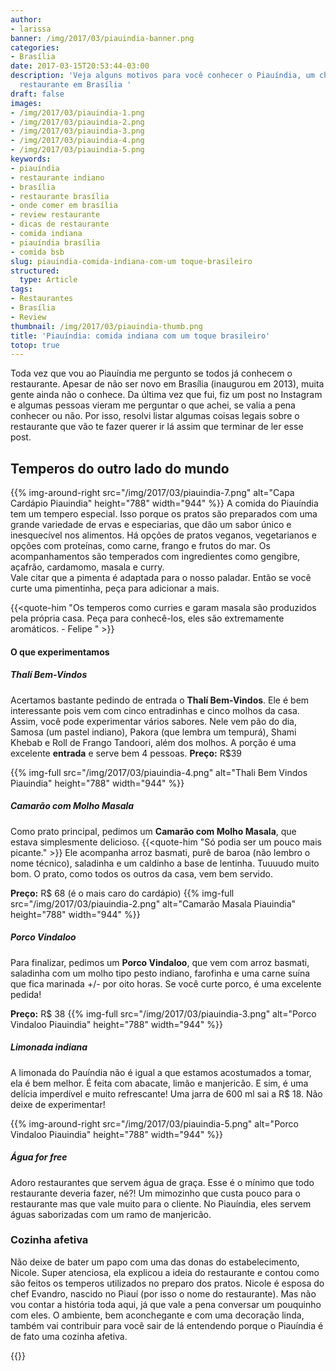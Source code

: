 ```yaml
---
author:
- larissa
banner: /img/2017/03/piauindia-banner.png
categories:
- Brasília
date: 2017-03-15T20:53:44-03:00
description: 'Veja alguns motivos para você conhecer o Piauíndia, um charmoso e aconchegante
  restaurante em Brasília '
draft: false
images:
- /img/2017/03/piauindia-1.png
- /img/2017/03/piauindia-2.png
- /img/2017/03/piauindia-3.png
- /img/2017/03/piauindia-4.png
- /img/2017/03/piauindia-5.png
keywords:
- piauíndia
- restaurante indiano
- brasília
- restaurante brasília
- onde comer em brasília
- review restaurante
- dicas de restaurante
- comida indiana
- piauíndia brasília
- comida bsb
slug: piauindia-comida-indiana-com-um toque-brasileiro
structured:
  type: Article
tags:
- Restaurantes
- Brasília
- Review
thumbnail: /img/2017/03/piauindia-thumb.png
title: 'Piauíndia: comida indiana com um toque brasileiro'
totop: true
---
```


Toda vez que vou ao Piauíndia me pergunto se todos já conhecem o restaurante.  Apesar de não ser novo em Brasília (inaugurou em 2013), muita gente ainda não o conhece. Da última vez que fui, fiz um post no Instagram e algumas pessoas vieram me perguntar o que achei, se valia a pena conhecer ou não. Por isso, resolvi listar algumas coisas legais sobre o restaurante que vão te fazer querer ir lá assim que terminar de ler esse post.

## Temperos do outro lado do mundo

{{% img-around-right src="/img/2017/03/piauindia-7.png"  alt="Capa Cardápio Piauindia"  height="788" width="944" %}}
A comida do Piauíndia tem um tempero especial. Isso porque os pratos são preparados com uma grande variedade de ervas e especiarias, que dão um sabor único e inesquecível nos alimentos.  Há opções de pratos veganos, vegetarianos e opções com proteínas, como carne, frango e frutos do mar. Os acompanhamentos são temperados com ingredientes como gengibre, açafrão, cardamomo, masala e curry.  
Vale citar que a pimenta é adaptada para o nosso paladar. Então se você curte uma pimentinha, peça para adicionar a mais.

{{<quote-him "Os temperos como curries e garam masala são produzidos pela própria casa. Peça para conhecê-los, eles são extremamente aromáticos. - Felipe " >}}


#### O que experimentamos

##### Thalí Bem-Vindos
Acertamos bastante pedindo de entrada o **Thalí Bem-Vindos**. Ele é bem interessante pois vem com cinco entradinhas e cinco molhos da casa. Assim, você pode experimentar vários sabores. Nele vem pão do dia, Samosa (um pastel indiano), Pakora (que lembra um tempurá), Shami Khebab e Roll de Frango Tandoori, além dos molhos.
A porção é uma excelente **entrada** e serve bem 4 pessoas.
**Preço:** R$39

{{% img-full src="/img/2017/03/piauindia-4.png"  alt="Thali Bem Vindos Piauindia"  height="788" width="944" %}}


##### Camarão com Molho Masala

Como prato principal, pedimos um **Camarão com Molho Masala**, que estava simplesmente delicioso. {{<quote-him "Só podia ser um pouco mais picante." >}}
Ele acompanha arroz basmati, purê de baroa (não lembro o nome técnico), saladinha e um caldinho a base de lentinha. Tuuuudo muito bom. O prato, como todos os outros da casa, vem bem servido.

**Preço:** R$ 68 (é o mais caro do cardápio)
{{% img-full src="/img/2017/03/piauindia-2.png"  alt="Camarão Masala Piauindia"  height="788" width="944" %}}

##### Porco Vindaloo

Para finalizar, pedimos um **Porco Vindaloo**, que vem com arroz basmati, saladinha com um molho tipo pesto indiano, farofinha e uma carne suína que fica marinada +/- por oito horas. Se você curte porco, é uma excelente pedida!

**Preço:** R$ 38
{{% img-full src="/img/2017/03/piauindia-3.png"  alt="Porco Vindaloo Piauindia"  height="788" width="944" %}}


##### Limonada indiana

A limonada do Pauíndia não é igual a que estamos acostumados a tomar, ela é bem melhor. É feita com abacate, limão e manjericão. E sim, é uma delícia imperdível e muito refrescante! Uma  jarra de 600 ml sai a R$ 18. Não deixe de experimentar!

{{% img-around-right src="/img/2017/03/piauindia-5.png"  alt="Porco Vindaloo Piauindia"  height="788" width="944" %}}

##### Água for free

Adoro restaurantes que servem água de graça. Esse é o mínimo que todo restaurante deveria fazer, né?! Um mimozinho que custa pouco para o restaurante mas que vale muito para o cliente. No Piauíndia, eles servem águas saborizadas com um ramo de manjericão.

### Cozinha afetiva

Não deixe de bater um papo com uma das donas do estabelecimento, Nicole. Super atenciosa, ela explicou a ideia do restaurante e contou como são feitos os temperos utilizados no preparo dos pratos. Nicole é esposa do chef Evandro, nascido no Piauí (por isso o nome do restaurante). Mas não vou contar a história toda aqui, já que vale a pena conversar um pouquinho com eles. O ambiente, bem aconchegante e com uma decoração linda, também vai contribuir para você sair de lá entendendo porque o Piauíndia é de fato uma cozinha afetiva.



{{<restaurant address="Acampamento Pacheco Fernandes, rua 9, casa 2, Vila Planalto-DF" maps="https://goo.gl/maps/UqEfKEQ8iw52" work-time="Segunda à quarta e domingo, das 12h às 16h - Quinta, sexta e sábado, das 11h às 23h." phone="(61) 3574.4234" price="3,5/5">}}
